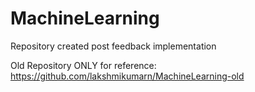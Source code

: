 # MachineLearning
Repository created post feedback implementation













Old Repository ONLY for reference:
https://github.com/lakshmikumarn/MachineLearning-old

